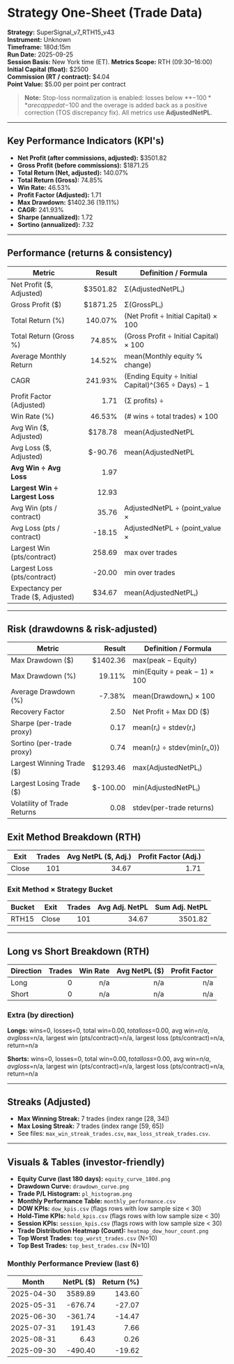 
# Strategy One-Sheet (Trade Data)

**Strategy:** SuperSignal_v7_RTH15_v43  
**Instrument:** Unknown  
**Timeframe:** 180d:15m  
**Run Date:** 2025-09-25  
**Session Basis:** New York time (ET). **Metrics Scope:** RTH (09:30–16:00)  
**Initial Capital (float):** $2500  
**Commission (RT / contract):** $4.04  
**Point Value:** $5.00 per point per contract

> **Note:** Stop-loss normalization is enabled: losses below **−$100** are capped at −$100 and the overage is added back as a positive correction (TOS discrepancy fix). All metrics use **AdjustedNetPL**.

---

## Key Performance Indicators (KPI's)
- **Net Profit (after commissions, adjusted):** $3501.82
- **Gross Profit (before commissions):** $1871.25
- **Total Return (Net, adjusted):** 140.07%
- **Total Return (Gross):** 74.85%
- **Win Rate:** 46.53%
- **Profit Factor (Adjusted):** 1.71
- **Max Drawdown:** $1402.36 (19.11%)
- **CAGR:** 241.93%
- **Sharpe (annualized):** 1.72
- **Sortino (annualized):** 7.32

---

## Performance (returns & consistency)
| Metric | Result | Definition / Formula |
|---|---:|---|
| Net Profit ($, Adjusted) | $3501.82 | Σ(AdjustedNetPLᵢ) |
| Gross Profit ($) | $1871.25 | Σ(GrossPLᵢ) |
| Total Return (%) | 140.07% | (Net Profit ÷ Initial Capital) × 100 |
| Total Return (Gross %) | 74.85% | (Gross Profit ÷ Initial Capital) × 100 |
| Average Monthly Return | 14.52% | mean(Monthly equity % change) |
| CAGR | 241.93% | (Ending Equity ÷ Initial Capital)^(365 ÷ Days) − 1 |
| Profit Factor (Adjusted) | 1.71 | (Σ profits) ÷ |Σ losses| |
| Win Rate (%) | 46.53% | (# wins ÷ total trades) × 100 |
| Avg Win ($, Adjusted) | $178.78 | mean(AdjustedNetPL | >0) |
| Avg Loss ($, Adjusted) | $-90.76 | mean(AdjustedNetPL | <0) |
| **Avg Win ÷ Avg Loss** | 1.97 | |Avg Win| ÷ |Avg Loss| |
| **Largest Win ÷ Largest Loss** | 12.93 | |Largest Win| ÷ |Largest Loss| |
| Avg Win (pts / contract) | 35.76 | AdjustedNetPL ÷ (point_value × |Qty|) |
| Avg Loss (pts / contract) | -18.15 | AdjustedNetPL ÷ (point_value × |Qty|) |
| Largest Win (pts/contract) | 258.69 | max over trades |
| Largest Loss (pts/contract) | -20.00 | min over trades |
| Expectancy per Trade ($, Adjusted) | $34.67 | mean(AdjustedNetPLᵢ) |

---

## Risk (drawdowns & risk-adjusted)
| Metric | Result | Definition / Formula |
|---|---:|---|
| Max Drawdown ($) | $1402.36 | max(peak − Equity) |
| Max Drawdown (%) | 19.11% | min(Equity ÷ peak − 1) × 100 |
| Average Drawdown (%) | -7.38% | mean(Drawdownₜ) × 100 |
| Recovery Factor | 2.50 | Net Profit ÷ Max DD ($) |
| Sharpe (per-trade proxy) | 0.17 | mean(rᵢ) ÷ stdev(rᵢ) |
| Sortino (per-trade proxy) | 0.74 | mean(rᵢ) ÷ stdev(min(rᵢ,0)) |
| Largest Winning Trade ($) | $1293.46 | max(AdjustedNetPLᵢ) |
| Largest Losing Trade ($) | $-100.00 | min(AdjustedNetPLᵢ) |
| Volatility of Trade Returns | 0.08 | stdev(per-trade returns) |

## Exit Method Breakdown (RTH)
| Exit | Trades | Avg NetPL ($, Adj.) | Profit Factor (Adj.) |
|---|---:|---:|---:|
| Close | 101 | 34.67 | 1.71 |

### Exit Method × Strategy Bucket
| Bucket | Exit | Trades | Avg Adj. NetPL | Sum Adj. NetPL |
|---|---|---:|---:|---:|
| RTH15 | Close | 101 | 34.67 | 3501.82 |

---

## Long vs Short Breakdown (RTH)
| Direction | Trades | Win Rate | Avg NetPL ($) | Profit Factor |
|---|---:|---:|---:|---:|
| Long | 0 | n/a | n/a | n/a |
| Short | 0 | n/a | n/a | n/a |

### Extra (by direction)
**Longs:** wins=0, losses=0, total win=$0.00, total loss=$0.00, avg win=$n/a, avg loss=$n/a, largest win (pts/contract)=n/a, largest loss (pts/contract)=n/a, return=n/a

**Shorts:** wins=0, losses=0, total win=$0.00, total loss=$0.00, avg win=$n/a, avg loss=$n/a, largest win (pts/contract)=n/a, largest loss (pts/contract)=n/a, return=n/a

---

## Streaks (Adjusted)
- **Max Winning Streak:** 7 trades (index range [28, 34])
- **Max Losing Streak:** 7 trades (index range [59, 65])
- See files: `max_win_streak_trades.csv`, `max_loss_streak_trades.csv`.

---

## Visuals & Tables (investor-friendly)
- **Equity Curve (last 180 days):** `equity_curve_180d.png`
- **Drawdown Curve:** `drawdown_curve.png`
- **Trade P/L Histogram:** `pl_histogram.png`
- **Monthly Performance Table:** `monthly_performance.csv`
- **DOW KPIs:** `dow_kpis.csv` (flags rows with low sample size < 30)
- **Hold-Time KPIs:** `hold_kpis.csv` (flags rows with low sample size < 30)
- **Session KPIs:** `session_kpis.csv` (flags rows with low sample size < 30)
- **Trade Distribution Heatmap (Count):** `heatmap_dow_hour_count.png`
- **Top Worst Trades:** `top_worst_trades.csv` (N=10)
- **Top Best Trades:** `top_best_trades.csv` (N=10)

### Monthly Performance Preview (last 6)
| Month | NetPL ($) | Return (%) |
|---|---:|---:|
| 2025-04-30 | 3589.89 | 143.60 |
| 2025-05-31 | -676.74 | -27.07 |
| 2025-06-30 | -361.74 | -14.47 |
| 2025-07-31 | 191.43 | 7.66 |
| 2025-08-31 | 6.43 | 0.26 |
| 2025-09-30 | -490.40 | -19.62 |
